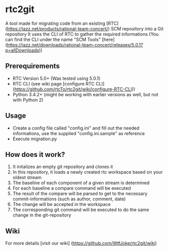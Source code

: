# rtc2git
A tool made for migrating code from an existing [RTC] (https://jazz.net/products/rational-team-concert/) SCM repository into a Git repository
It uses the CLI of RTC to gather the required informations (You can find the CLI under the name "SCM Tools" [here] (https://jazz.net/downloads/rational-team-concert/releases/5.0.1?p=allDownloads))

## Prerequirements
- RTC Version 5.0+ (Was tested using 5.0.1)
- RTC CLI (see wiki page [configure RTC CLI] (https://github.com/rtcTo/rtc2git/wiki/configure-RTC-CLI))
- Python 3.4.2+ (might be working with earlier versions as well, but not with Python 2)

## Usage
- Create a config file called "config.ini" and fill out the needed informations, use the supplied "config.ini.sample" as reference
- Execute migration.py


## How does it work?
1. It initalizes an empty git repository and clones it
2. In this repository, it loads a newly created rtc workspace based on your oldest stream
3. The baseline of each component of a given stream is determined
4. For each baseline a compare command will be executed
5. The result of the compare will be parsed to get to the necessary commit-informations (such as author, comment, date)
6. The change will be accepted in the workspace
7. The corresponding git command will be executed to do the same change in the git-repository



## Wiki
For more details [visit our wiki] (https://github.com/WtfJoke/rtc2git/wiki)
